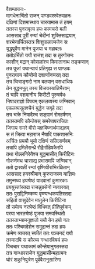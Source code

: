 वैशम्पायनः-  
मागधेनार्चितो राजन् पाण्डवश्श्वेतवाहनः  
दक्षिणां दिशमास्थाय चारयामास तं हयम्  
ततस्स पुनरावृत्य हयः कामचरो बली  
आससाद पुरीं रम्यां चेदीनां शुक्तिसाह्वयाम्  
शरभेणार्चितस्तत्र शिशुपालात्मजेन सः  
युद्धपूर्वेण मानेन पूजया च महाबलः  
ततोऽर्चितो ययौ राजंश् तदा स तुरगोत्तमः  
काशीन् मद्रान् कोसलांश्च किरातानाथ तङ्कणान्  
तत्र पूजां यथान्यायं प्रतिगृह्य स पाण्डवः  
पुनरागत्य कौन्तेयो दशार्णानचरत् तदा  
तत्र चित्राङ्गदो नाम बलवान् वसधाधिपः  
तेन युद्धमभूत् तस्य विजयस्यातिभैरवम्  
तं चापि वशमानीय किरीटी पुरुषर्षभः  
निषादराज्ञो विषयम् एकलव्यस्य जग्मिवान्  
एकलव्यसुतश्चैनं युद्धेन जगृहे तदा  
तत्र चक्रे निषादैश्च सङ्ग्रामं रोमहर्षणम्  
ततस्तमपि कौन्तेयस् समरेष्वपराजितः  
जिगाय समरे वीरो यज्ञविघ्नार्थमाद्यतम्  
स तं जित्वा महाराज नैषादिं पाकशासनिः  
अर्चितः प्रययौ भूयो दक्षिणं सलिलार्णवम्  
तत्रापि द्रमिलैरान्ध्रै रौद्रैर्माहिषकैरपि  
तथा गोल्लगिरेयैश्च युद्धमासीत् किरीटिनः  
गोकर्णमथ चासाद्य प्रभासमपि जग्मिवान्  
ततो द्वारवतीं रम्यां वृष्णिवीराभिरक्षिताम्  
आससाद हयश्श्रीमान् कुरुराजस्य याज्ञियः  
तमुन्मथ्य हयश्रेष्ठं यादवानां कुमारकाः  
प्रययुस्तांस्तदा राजन्नुग्रसेनो न्यवारयत्  
ततः पुराद्विनिष्क्रम्य वृष्ण्यन्धकपतिस्तदा  
सहितो वासुदेवेन मातुलेन किरीटिना  
तौ समेत्य नरश्रेष्ठं विधिवत् प्रीतिपूर्वकम्  
परया भारतश्रेष्ठं पूजया समवस्थितौ  
ततस्ताभ्यामनुज्ञातो ययौ येन हयो गतः  
ततः पश्चिमदेशेन समुद्रान्तं तदा हयः  
क्रमेण व्यचरत् स्फीतं ततः पञ्चनदं ययौ  
तस्मादपि स कौरव्य गन्धारविषयं हयः  
विचचार यथाकामं कौन्तेयानुगतस्तदा  
तत्र गान्धारराजेन युद्धमासीन्महात्मनः  
घोरं शकुनिपुत्रेण पूर्ववैरानुसारिणा  
